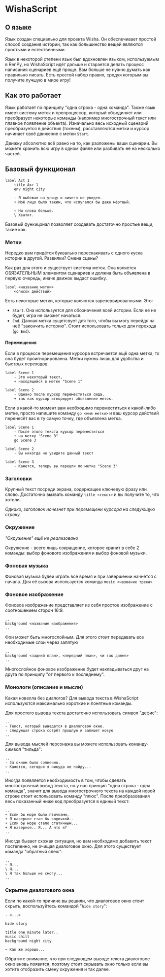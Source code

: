 # WishaScript
## О языке
Язык создан специально для проекта Wisha. Он обеспечивает простой способ создания истории, так как большинство вещей являются простыми и естественными. 

Язык в некоторой степени язык был вдохновлен языком, используемым в RenPy, но WishaScript идёт дальше и старается делать процесс написания сценариев ещё проще. Вам больше не нужно думать как правильно писать. Есть простой набор правил, средуя которым вы получите лучшую в мире игру!

## Как это работает
Язык работает по принципу "одна строка - одна команда". Также язык имеет систему меток и препроцессор, который объединяет или преобразует некоторые команды (например многострочный текст или плавное появление объекта). Изначально весь исходный сценарий преобразуется в действия (токены), расставляются метки и курсор начинает своё движение с метки `Start`.

Движку абсолютно всё равно на то, как разложены ваши сценарии. Вы можете хранить всю игру в одном файле или разбивать её на несколько частей.


## Базовый функционал
```
label Act 1
    title Акт 1
    env night city

    - Я выбежал на улицу и ничего не увидел.
    + Моё лицо было таким, что испугался бы даже мёртвый.
    
    ~ Ни слова больше.
    \ Хватит.
```

Базовый функицонал позволяет создавать достаточно простые вещи, такие как:
### Метки
Нередко вам придётся буквально перескакивать с одного куска истории в другой. Развилки? Смена сцены?

Как раз для этого и существует система меток. Она является ОБЯЗАТЕЛЬНЫМ элементом сценариев и должна быть объявлена в первую очередь, иначе движок выдаст ошибку. 
```
label <название_метки>
    <список действий>
```

Есть некоторые метки, которые являются зарезервированными. Это:
* `Start`. Она используется для обозначения всей истории. Если её не будет, игра не сможет начаться. 
* `End`. Данная метка сущетсвует для того, чтобы вы могу перейдя на неё "закончить историю". Стоит использовать только для перехода (`go End`).

#### Перемещения
Если в процессе перемещения курсора встречается ещё одна метка, то она будет проигнорированна. Метки нужны лишь для удобства и быстрых переходов. 
```
label Scene 1
    - Это некоторый текст,
    + находящийся в метке "Scene 1"

label Scene 2
    - Однако после курсор переместиться сюда,
    + так как курсор игнорирует объявление меток.
```
Если в какой-то момент вам необходимо переместиться к какой-либо метке, просто напишите команду `go <имя метки>` и ваш курсор действий перенесёт вас в ту самую точку, где объявлена метка.

```
label Scene 1
    - После этого текста курсор переместиться
    + на метку 'Scene 3"
    go Scene 3

label Scene 2
    - Вы никогда не увидите данный текст

label Scene 3
    - Кажется, теперь вы перешли по метке "Scene 3"
```

### Заголовки
Крупный текст посреди экрана, содержащее ключевую фразу или слово.
Достаточно вызвать команду `title <текст>` и вы получите то, что хотели.

_Однако, заголовок исчезнет при перемещени курсора на следующую строку._ 
### Окружение
_"Окружение" ещё не реализовано_

Окружение - всего лишь сокращение, которое хранит в себе 2 команды: выбор фонового изображения и выбор фоновой музыки.

### Фоновая музыка
Фоновая музыка будеи играть всё время и при завершении начнётся с начала.
Для её вызова используется команда `music <название трека>`

### Фоновое изображение
Фоновое изображение представляет из себя простое изображение с соотношением сторон 16:9.
```
..
background <название изображения>
..
```
Фон может быть многослойным. Для этого стоит передавать все необходимые слои через запятую
```
..
background <задний план>, <передний план>, <и так далее>
..
```
Многослойное фоновое изображение будет накладываться друг на друга по принципу "от первого к последнему".

### Монологи (описание и мысли)
Какая новелла без диалогов? Для вывода текста в WishaScript используются максимально короткие и понятные команды.

Для простого вывода текста достаточно использовать символ "дефис":
```
..
- Текст, который выведется в диалоговом окне.
- следующая строка сотрёт прошлую и запишет новую
..
```

Для вывода мыслей персонажа вы можете использовать команду-символ "тильда":
```
..
- За окном было солнечно.
~ Кажется, сегодня я никуда не пойду...
..
```
Иногда появляется необходимость в том, чтобы сделать многострочный вывод текста, но у нас принцип "одна строка - одна команда", значит для вывода многострочного текста на каждой новой строке стоит использовать команду "плюс". После преобразования весь показанный ниже код преобразуется в единый текст:
```
..
~ Если бы море было птичками,
+ Я наверное стал бы водичкой..
+ Если бы море стало статичным...
+ Я наверное.. Я... А что я?
..
```
Иногда бывает схожая ситуация, но вам необходимо добавить текст постепенно, не очищая диалоговое окно. Для этого существует команда "обратный слеш":
```
..
~ Я... 
\ Я... 
\ Я так больше не смогу...
..
```
### Скрытие диалогового окна
Если по какой-то причине вы решили, что диалоговое окно стоит скрыть, воспользуйтесь командой "`hide story`":
```
- <...>

hide story

title one minute later..
music chill
background night city

~ Как же хорошо...
```

Обратите внимание, что при следующем выводе текста диалоговое окно вновь появится, поэтому стоит скрывать окно только если вы хотите отобразить смену окружения и так далее.
### 